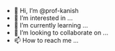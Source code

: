 - 👋 Hi, I’m @prof-kanish
- 👀 I’m interested in ...
- 🌱 I’m currently learning ...
- 💞️ I’m looking to collaborate on ...
- 📫 How to reach me ...

<!---
prof-kanish/prof-kanish is a ✨ special ✨ repository because its `README.md` (this file) appears on your GitHub profile.
You can click the Preview link to take a look at your changes.
--->
